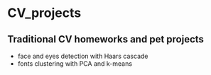 # CV_projects
## Traditional CV homeworks and pet projects
- face and eyes detection with Haars cascade
- fonts clustering with PCA and k-means
